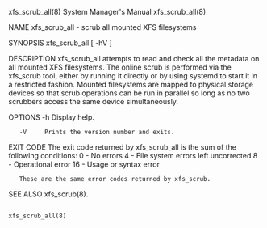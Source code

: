 xfs_scrub_all(8)                                                                  System Manager's Manual                                                                 xfs_scrub_all(8)

NAME
       xfs_scrub_all - scrub all mounted XFS filesystems

SYNOPSIS
       xfs_scrub_all [ -hV ]

DESCRIPTION
       xfs_scrub_all  attempts  to read and check all the metadata on all mounted XFS filesystems.  The online scrub is performed via the xfs_scrub tool, either by running it directly or
       by using systemd to start it in a restricted fashion.  Mounted filesystems are mapped to physical storage devices so that scrub operations can be run in parallel so long as no two
       scrubbers access the same device simultaneously.

OPTIONS
       -h     Display help.

       -V     Prints the version number and exits.

EXIT CODE
       The exit code returned by xfs_scrub_all is the sum of the following conditions:
            0    - No errors
            4    - File system errors left uncorrected
            8    - Operational error
            16   - Usage or syntax error

       These are the same error codes returned by xfs_scrub.

SEE ALSO
       xfs_scrub(8).

                                                                                                                                                                          xfs_scrub_all(8)
